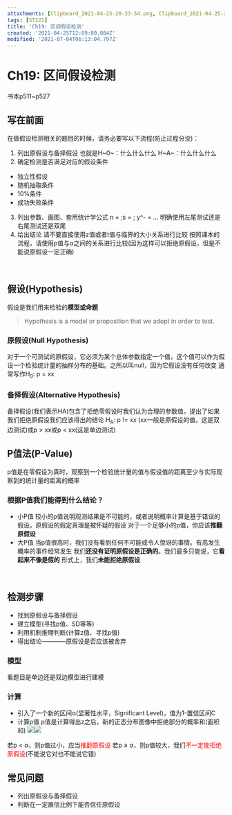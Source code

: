 ```yaml
---
attachments: [Clipboard_2021-04-25-20-33-54.png, Clipboard_2021-04-25-20-40-43.png, Clipboard_2021-04-25-20-50-09.png, Clipboard_2021-04-25-21-00-20.png, Clipboard_2021-04-25-21-07-27.png, Clipboard_2021-04-25-21-13-14.png, Clipboard_2021-04-26-09-43-44.png, Clipboard_2021-07-04-13-59-28.png]
tags: [ST221]
title: 'Ch19: 区间假设检测'
created: '2021-04-25T12:09:00.084Z'
modified: '2021-07-04T06:13:04.797Z'
---
```


# Ch19: 区间假设检测
书本p511~p527

## 写在前面
在做假设检测相关的题目的时候，请务必要写以下流程(防止过程分没)：
1. 列出原假设与备择假设
也就是H~0~：什么什么什么
      H~A~：什么什么什么
2. 确定检测是否满足对应的假设条件
- 独立性假设
- 随机抽取条件
- 10%条件
- 成功失败条件
3. 列出参数、画图、套用统计学公式
n = ;s = ; y^- = ...
明确使用左尾测试还是右尾测试还是双尾
4. 给出结论
请不要直接使用z值或者t值与临界的大小关系进行比较
按照课本的流程，请使用p值与α之间的关系进行比较(因为这样可以拒绝原假设，但是不能说原假设一定正确)
<br>

## 假设(Hypothesis)
假设是我们用来检验的**模型或命题**
> Hypothesis is a model or proposition that we adopt in order to test.

### 原假设(Null Hypothesis)
对于一个可测试的原假设，它必须为某个总体参数指定一个值，这个值可以作为假设一个检验统计量的抽样分布的基础。之所以叫null，因为它假设没有任何改变
通常写作H<sub>0</sub>: p = xx

### 备择假设(Alternative Hypothesis)
备择假设(我们表示HA)包含了拒绝零假设时我们认为合理的参数值，提出了如果我们拒绝原假设我们应该得出的结论
H<sub>A</sub>: p != xx (xx一般是原假设的值，这是双边测试)或p > xx或p < xx(这是单边测试)
<br>

## P值法(P-Value)
p值是在零假设为真时，观察到一个检验统计量的值与假设值的距离至少与实际观察到的统计量的距离的概率
### 根据P值我们能得到什么结论？
- 小P值
较小的p值说明观测结果是不可能的，或者说明概率计算是基于错误的假设。原假设的假定真理是被怀疑的假设
对于一个足够小的p值，你应该**推翻原假设**
- 大P值
当p值很高时，我们没有看到任何不可能或令人惊讶的事情。有高发生概率的事件经常发生
我们**还没有证明原假设是正确的**。我们最多只能说，它**看起来不像是假的**
形式上，我们**未能拒绝原假设**
<br>

## 检测步骤
- 找到原假设与备择假设
- 建立模型(寻找p值、SD等等)
- 利用机制推理判断(计算z值、寻找p值)
- 得出结论————原假设是否应该被舍弃

### **模型**
看题目是单边还是双边模型进行建模
### **计算**
- 引入了一个新的区间α(显著性水平，Significant Level)，值为1-置信区间C
- 计算p值
p值是计算得出z之后，新的正态分布图像中拒绝部分的概率和(面积和)
![](@attachment/Clipboard_2021-04-25-21-07-27.png)![](@attachment/Clipboard_2021-04-25-21-13-14.png)

若p < α，则p值过小，应当<font color="red">推翻原假设</font>
若p ≥ α，则p值较大，我们<font color="red">不一定能拒绝原假设</font>(不能说它对也不能说它错)

## 常见问题
- 列出原假设与备择假设
- 判断在一定置信比例下能否信任原假设




